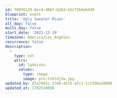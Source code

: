 ```yaml
---
id: f09f6129-8ec4-4067-b263-b5cf2b4eb4d8
blueprint: event
title: 'Ugly Sweater Mixer'
all_day: false
multi_day: false
start_date: '2023-12-19'
timezone: America/Los_Angeles
recurrence: false
description:
  -
    type: set
    attrs:
      id: lq4eixku
      values:
        type: image
        image: pro-tzbldj3w.jpg
updated_by: 87a74d1c-1760-42c5-afc1-1cc59be16098
updated_at: 1702510056
---
```

